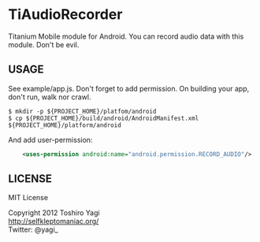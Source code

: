 TiAudioRecorder
===========================================

Titanium Mobile module for Android. You can record audio data with this module. Don't be evil.

USAGE
---------------------
See example/app.js.
Don't forget to add permission. On building your app, don't run, walk nor crawl.

```
$ mkdir -p ${PROJECT_HOME}/platfom/android
$ cp ${PROJECT_HOME}/build/android/AndroidManifest.xml ${PROJECT_HOME}/platform/android
```

And add user-permission:

```xml
	<uses-permission android:name="android.permission.RECORD_AUDIO"/>
```

LICENSE
---------------------
MIT License

Copyright 2012 Toshiro Yagi   
http://selfkleptomaniac.org/   
Twitter: @yagi_  
